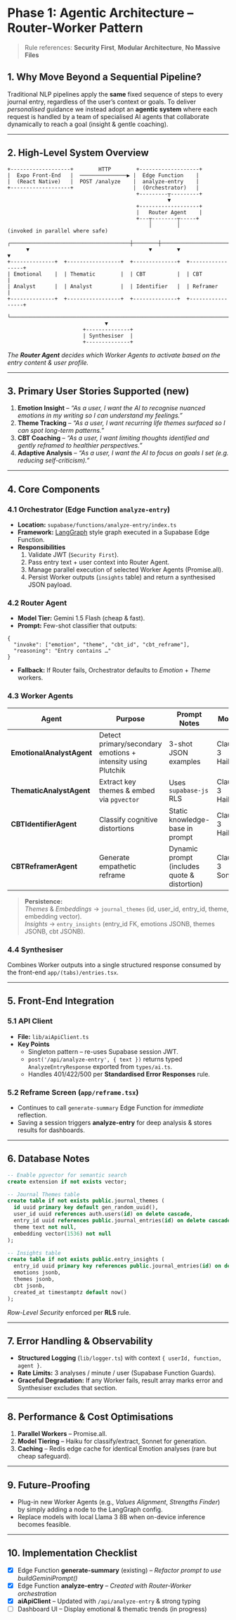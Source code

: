 # Phase 1: Agentic Architecture – Router-Worker Pattern

> Rule references: **Security First**, **Modular Architecture**, **No Massive Files**

## 1. Why Move Beyond a Sequential Pipeline?
Traditional NLP pipelines apply the **same** fixed sequence of steps to every journal entry, regardless of the user’s context or goals.  To deliver *personalised* guidance we instead adopt an **agentic system** where each request is handled by a team of specialised AI agents that collaborate dynamically to reach a goal (insight & gentle coaching).

---

## 2. High-Level System Overview

```
+-------------------+        HTTP        +-------------------+
|  Expo Front-End   |  ───────────────▶ |  Edge Function    |
|  (React Native)   |  POST /analyze    |  analyze-entry    |
+-------------------+                   |  (Orchestrator)   |
                                         +---------┬---------+
                                                   ▼
                                         +-------------------+
                                         |   Router Agent    |
                                         +---┬--------┬-----+
                                             │        │            (invoked in parallel where safe)
      ┌──────────────────────────────────────┼────────┼─────────────────────────────────────────┐
      ▼                                      ▼        ▼                                         ▼
+--------------+  +-----------------+  +--------------+  +-----------------+
| Emotional    |  | Thematic        |  | CBT          |  | CBT             |
| Analyst      |  | Analyst         |  | Identifier   |  | Reframer        |
+--------------+  +-----------------+  +--------------+  +-----------------+
      └──────────────────────────────────────────────────────────────────────┘
                               ▼
                        +--------------+
                        | Synthesiser  |
                        +--------------+
```
*The **Router Agent** decides which Worker Agents to activate based on the entry content & user profile.*

---

## 3. Primary User Stories Supported (new)
1. **Emotion Insight** – *“As a user, I want the AI to recognise nuanced emotions in my writing so I can understand my feelings.”*
2. **Theme Tracking** – *“As a user, I want recurring life themes surfaced so I can spot long-term patterns.”*
3. **CBT Coaching** – *“As a user, I want limiting thoughts identified and gently reframed to healthier perspectives.”*
4. **Adaptive Analysis** – *“As a user, I want the AI to focus on goals I set (e.g. reducing self-criticism).”*

---

## 4. Core Components

### 4.1  Orchestrator (Edge Function `analyze-entry`)
* **Location:** `supabase/functions/analyze-entry/index.ts`
* **Framework:** [LangGraph](https://github.com/langchain-ai/langgraph) style graph executed in a Supabase Edge Function.
* **Responsibilities**  
  1. Validate JWT (`Security First`).  
  2. Pass entry text + user context into Router Agent.  
  3. Manage parallel execution of selected Worker Agents (Promise.all).  
  4. Persist Worker outputs (`insights` table) and return a synthesised JSON payload.

### 4.2  Router Agent
* **Model Tier:** Gemini 1.5 Flash (cheap & fast).  
* **Prompt:** Few-shot classifier that outputs:
```jsonc
{
  "invoke": ["emotion", "theme", "cbt_id", "cbt_reframe"],
  "reasoning": "Entry contains …"
}
```
* **Fallback:** If Router fails, Orchestrator defaults to *Emotion* + *Theme* workers.

### 4.3  Worker Agents
| Agent | Purpose | Prompt Notes | Model |
|-------|---------|-------------|-------|
| **EmotionalAnalystAgent** | Detect primary/secondary emotions + intensity using Plutchik | 3-shot JSON examples | Claude 3 Haiku |
| **ThematicAnalystAgent** | Extract key themes & embed via `pgvector` | Uses `supabase-js` RLS | Claude 3 Haiku |
| **CBTIdentifierAgent** | Classify cognitive distortions | Static knowledge-base in prompt | Claude 3 Haiku |
| **CBTReframerAgent** | Generate empathetic reframe | Dynamic prompt (includes quote & distortion) | Claude 3 Sonnet |

> **Persistence:**  
> *Themes* & *Embeddings* → `journal_themes` (id, user_id, entry_id, theme, embedding vector).  
> *Insights* → `entry_insights` (entry_id FK, emotions JSONB, themes JSONB, cbt JSONB).

### 4.4  Synthesiser
Combines Worker outputs into a single structured response consumed by the front-end `app/(tabs)/entries.tsx`.

---

## 5. Front-End Integration

### 5.1  API Client
* **File:** `lib/aiApiClient.ts`  
* **Key Points**  
  * Singleton pattern – re-uses Supabase session JWT.  
  * `post('/api/analyze-entry', { text })` returns typed `AnalyzeEntryResponse` exported from `types/ai.ts`.  
  * Handles 401/422/500 per **Standardised Error Responses** rule.

### 5.2  Reframe Screen (`app/reframe.tsx`)
* Continues to call `generate-summary` Edge Function for *immediate* reflection.  
* Saving a session triggers **analyze-entry** for deep analysis & stores results for dashboards.

---

## 6. Database Notes
```sql
-- Enable pgvector for semantic search
create extension if not exists vector;

-- Journal Themes table
create table if not exists public.journal_themes (
  id uuid primary key default gen_random_uuid(),
  user_id uuid references auth.users(id) on delete cascade,
  entry_id uuid references public.journal_entries(id) on delete cascade,
  theme text not null,
  embedding vector(1536) not null
);

-- Insights table
create table if not exists public.entry_insights (
  entry_id uuid primary key references public.journal_entries(id) on delete cascade,
  emotions jsonb,
  themes jsonb,
  cbt jsonb,
  created_at timestamptz default now()
);
```
*Row-Level Security* enforced per **RLS** rule.

---

## 7. Error Handling & Observability
* **Structured Logging** (`lib/logger.ts`) with context `{ userId, function, agent }`.
* **Rate Limits:** 3 analyses / minute / user (Supabase Function Guards).
* **Graceful Degradation:** If any Worker fails, result array marks error and Synthesiser excludes that section.

---

## 8. Performance & Cost Optimisations
1. **Parallel Workers** – Promise.all.  
2. **Model Tiering** – Haiku for classify/extract, Sonnet for generation.  
3. **Caching** – Redis edge cache for identical Emotion analyses (rare but cheap safeguard).

---

## 9. Future-Proofing
* Plug-in new Worker Agents (e.g., *Values Alignment*, *Strengths Finder*) by simply adding a node to the LangGraph config.
* Replace models with local Llama 3 8B when on-device inference becomes feasible.

---

## 10. Implementation Checklist 
- [x] Edge Function **generate-summary** (existing) – *Refactor prompt to use buildGeminiPrompt()*
- [x] Edge Function **analyze-entry** – *Created with Router-Worker orchestration*
- [x] **aiApiClient** – Updated with `/api/analyze-entry` & strong typing
- [ ] Dashboard UI – Display emotional & thematic trends (in progress)
